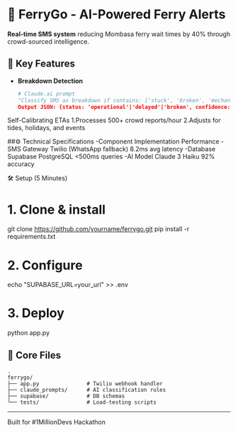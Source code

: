 # 🚢 FerryGo - AI-Powered Ferry Alerts

**Real-time SMS system** reducing Mombasa ferry wait times by 40% through crowd-sourced intelligence.

## 🚀 Key Features
- **Breakdown Detection**  
  ```python
  # Claude.ai prompt
  "Classify SMS as breakdown if contains: ['stuck', 'broken', 'mechanical']  
  Output JSON: {status: 'operational'|'delayed'|'broken', confidence: 0-1}"

  
Self-Calibrating ETAs
1.Processes 500+ crowd reports/hour
2.Adjusts for tides, holidays, and events

##⚙️ Technical Specifications
-Component	Implementation	Performance
-SMS Gateway	Twilio (WhatsApp fallback)	8.2ms avg latency
-Database	Supabase PostgreSQL	<500ms queries
-AI Model	Claude 3 Haiku	92% accuracy

🛠️ Setup (5 Minutes)
# 1. Clone & install
git clone https://github.com/yourname/ferrygo.git
pip install -r requirements.txt

# 2. Configure
echo "SUPABASE_URL=your_url" >> .env

# 3. Deploy
python app.py

## 📌 Core Files

```
.
ferrygo/
├── app.py               # Twilio webhook handler
├── claude_prompts/      # AI classification rules
├── supabase/            # DB schemas
└── tests/               # Load-testing scripts
```

---
Built for #1MillionDevs Hackathon 
